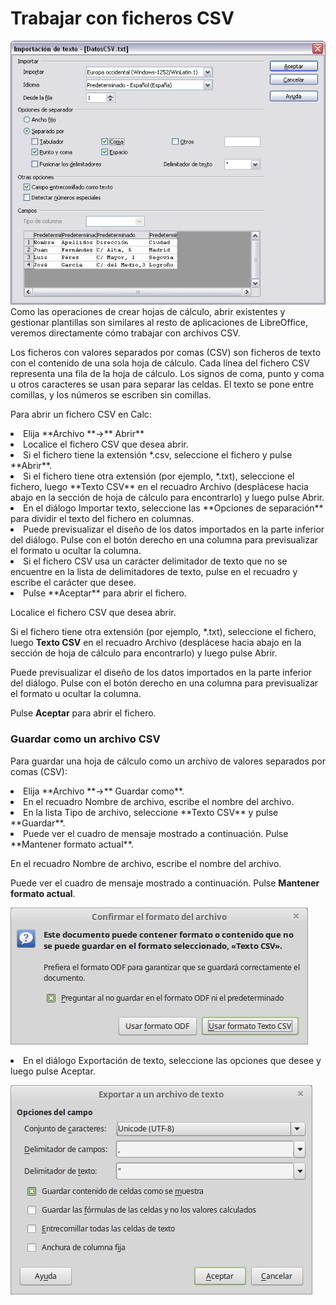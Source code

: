
# Trabajar con ficheros CSV

![](https://raw.githubusercontent.com/catedu/libreOffice-la-suite-ofimatica-libre/master/img/importarcsv.png)
Como las operaciones de crear hojas de cálculo, abrir existentes y gestionar plantillas son similares al resto de aplicaciones de LibreOffice, veremos directamente cómo trabajar con archivos CSV.

Los ficheros con valores separados por comas (CSV) son ficheros de texto con el contenido de una sola hoja de cálculo. Cada línea del fichero CSV representa una fila de la hoja de cálculo. Los signos de coma, punto y coma u otros caracteres se usan para separar las celdas. El texto se pone entre comillas, y los números se escriben sin comillas.

Para abrir un fichero CSV en Calc:

<li>
Elija **Archivo **→** Abrir**
</li>
<li>
Localice el fichero CSV que desea abrir.
</li>
<li>
Si el fichero tiene la extensión *.csv, seleccione el fichero y pulse **Abrir**.
</li>
<li>
Si el fichero tiene otra extensión (por ejemplo, *.txt), seleccione el fichero, luego **Texto CSV** en el recuadro Archivo (desplácese hacia abajo en la sección de hoja de cálculo para encontrarlo) y luego pulse Abrir.
</li>
<li>
En el diálogo Importar texto, seleccione las **Opciones de separación** para dividir el texto del fichero en columnas.
</li>
<li>
Puede previsualizar el diseño de los datos importados en la parte inferior del diálogo. Pulse con el botón derecho en una columna para previsualizar el formato u ocultar la columna.
</li>
<li>
Si el fichero CSV usa un carácter delimitador de texto que no se encuentre en la lista de delimitadores de texto, pulse en el recuadro y escribe el carácter que desee.
</li>
<li>
Pulse **Aceptar** para abrir el fichero.
</li>

Localice el fichero CSV que desea abrir.

Si el fichero tiene otra extensión (por ejemplo, *.txt), seleccione el fichero, luego **Texto CSV** en el recuadro Archivo (desplácese hacia abajo en la sección de hoja de cálculo para encontrarlo) y luego pulse Abrir.

Puede previsualizar el diseño de los datos importados en la parte inferior del diálogo. Pulse con el botón derecho en una columna para previsualizar el formato u ocultar la columna.

Pulse **Aceptar** para abrir el fichero.

### Guardar como un archivo CSV

Para guardar una hoja de cálculo como un archivo de valores separados por comas (CSV):

<li>
Elija **Archivo **→** Guardar como**.
</li>
<li>
En el recuadro Nombre de archivo, escribe el nombre del archivo.
</li>
<li>
En la lista Tipo de archivo, seleccione **Texto CSV** y pulse **Guardar**.
</li>
<li>
Puede ver el cuadro de mensaje mostrado a continuación. Pulse **Mantener formato actual**.
</li>

En el recuadro Nombre de archivo, escribe el nombre del archivo.

Puede ver el cuadro de mensaje mostrado a continuación. Pulse **Mantener formato actual**.

![](https://raw.githubusercontent.com/catedu/libreOffice-la-suite-ofimatica-libre/master/img/Confirmar_el_formato_del_archivo_296.png)
<li>
En el diálogo Exportación de texto, seleccione las opciones que desee y luego pulse Aceptar.
</li>

![](https://raw.githubusercontent.com/catedu/libreOffice-la-suite-ofimatica-libre/master/img/Exportar_a_un_archivo_de_texto_297.png)
